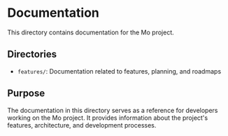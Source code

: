 # Documentation

This directory contains documentation for the Mo project.

## Directories

- `features/`: Documentation related to features, planning, and roadmaps

## Purpose

The documentation in this directory serves as a reference for developers working on the Mo project. It provides information about the project's features, architecture, and development processes. 